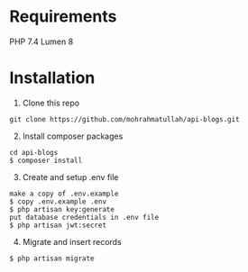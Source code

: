 # Requirements

PHP 7.4
Lumen 8

# Installation

1. Clone this repo

```
git clone https://github.com/mohrahmatullah/api-blogs.git
```

2. Install composer packages

```
cd api-blogs
$ composer install
```

3. Create and setup .env file

```
make a copy of .env.example
$ copy .env.example .env
$ php artisan key:generate
put database credentials in .env file
$ php artisan jwt:secret
```

4. Migrate and insert records

```
$ php artisan migrate
```
